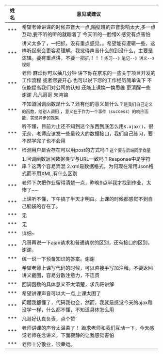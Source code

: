 | 姓名 | 意见或建议                                                   |
| ---- | ------------------------------------------------------------ |
| ***  | 希望老师讲课的时候声音大一点,隔壁班的声音影响太大,多一点互动,要不听的听的就睡着了 今天听的一脸懵X 感觉有点害怕 |
| ***  | 讲义太多了，一把抓，没有重点感觉。。希望能有逻辑一些，这样听起来会更容易理解。我觉得声音什么的到没什么，主要是逻辑。要有重点讲，不要一把抓！！！`练习--》笔记--》讲义--》视频` |
| ***  | 老师 麻烦你可以抽几分钟 讲下你在京东的一些关于项目开发的工作流程 或者您要开心 也可以说下您的工作经历简单说下 不仅能提高我们对公司的认知   还能上课换一换思维 更清醒一些 谢谢 凡凡哥哥 朱鸿锦 |
| ***  | 不知道回调函数是什么？还有他的意义是什么？`是我们自己定义的函数，给别人调用` ，`意义在于作为一个事件（success）的响应函数，实现异步的效果` |
| ***  | 听不懂，目前为止还不知到这个东西到底怎么用`$.ajax()`，很无奈，老师应该发一些量较大的数据接口，我们自己练习，要不然学完了也不会用 |
| ***  | 检测用户是否存在可以用post的方式吗？`这个要与后端同学商量`   |
| ***  | 1.回调函数返回数据类型与URL一致吗？Response中是字符串？这两个容易弄混 2.xml是数据格式，为何现在常用Json格式而不用XML,有什么区别 |
| ***  | 老师下次把作业留得清楚一点，昨晚9点半我才找到作业，太惨了~~  |
| ***  | 上课听不懂，下午搞了半天才明白。上课的时候都感觉不到自己脑袋的存在了。 |
| ***  | 无                                                           |
| ***  | 无                                                           |
| ***  | 详细~                                                        |
| ***  | 凡哥再说一下ajax请求和普通请求的区别，还有接口的区别，谢谢。 |
| ***  | 统一说一下预备知识的答案。谢谢                               |
| ***  | 希望老师上课写代码的时候，可以直接手写加注释。不要返回讲义截图，容易分散注意力，不连贯 |
| ***  | 回调函数的具体意义不太清楚，求凡哥讲解                       |
| ***  | 希望讲课声音可以大一点,上课太困了                            |
| ***  | 问题我都懂了，代码我也会，然而，我就是感觉今天的ajax和没学一样，什么都不懂，不知道具体怎么用 |
| ***  | 凡哥好认真负责，点个赞`                                      |
| ***  | 老师讲课的声音太温柔了！ 跪求老师和我们互动一下，今天感觉老师在念讲义，下面寂静的让我感觉害怕 |
| ***  | 老师十分敬业，很幸运。                                       |